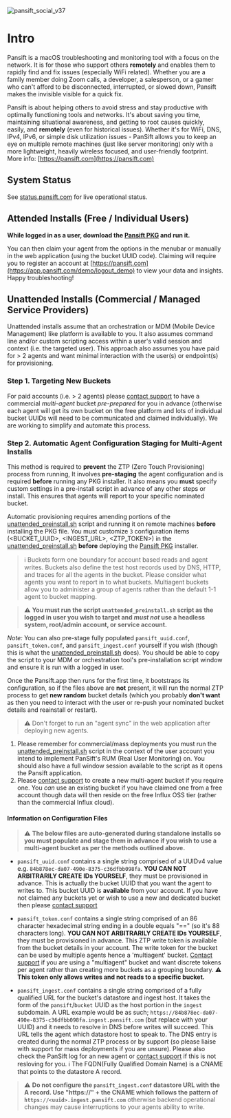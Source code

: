 ![pansift_social_v37](https://user-images.githubusercontent.com/4045949/153039199-940a88e8-1a62-4d78-9c74-48094f541336.jpg)

# Intro 

Pansift is a macOS troubleshooting and monitoring tool with a focus on the network. It is for those who support others **remotely** and enables them to rapidly find and fix issues (especially WiFi related). Whether you are a family member doing Zoom calls, a developer, a salesperson, or a gamer who can't afford to be disconnected, interrupted, or slowed down, Pansift makes the invisible visible for a quick fix.

Pansift is about helping others to avoid stress and stay productive with optimally functioning tools and networks. It's about saving you time, maintaining situational awareness, and getting to root causes quickly, easily, and **remotely** (even for historical issues). Whether it's for WiFi, DNS, IPv4, IPv6, or simple disk utilization issues - PanSift allows you to keep an eye on multiple remote machines (just like server monitoring) only with a more lightweight, heavily wireless focused, and user-friendly footprint. More info: [https://pansift.com](https://pansift.com) 
 
## System Status

See [status.pansift.com](https://status.pansift.com) for live operational status.

## Attended Installs (Free / Individual Users)

**While logged in as a user, download the [Pansift PKG](https://github.com/pansift/p3/raw/main/Pansift-0.6.1.pkg) and run it.**

You can then claim your agent from the options in the menubar or manually in the web application (using the bucket UUID code). Claiming will require you to register an account at [https://pansift.com](https://app.pansift.com/demo/logout_demo) to view your data and insights. Happy troubleshooting!

## Unattended Installs (Commercial / Managed Service Providers)

Unattended installs assume that an orchestration or MDM (Mobile Device Management) like platform is available to you. It also assumes command line and/or custom scripting access within a user's valid session and context (i.e. the targeted user). This approach also assumes you have paid for > 2 agents and want minimal interaction with the user(s) or endpoint(s) for provisioning.

### Step 1. Targeting New Buckets

For paid accounts (i.e. > 2 agents) please [contact support](https://pansift.com/contact) to have a commercial _multi-agent_ bucket _pre-prepared_ for you in advance (otherwise each agent will get its own bucket on the free platform and lots of individual bucket UUIDs will need to be communicated and claimed individually). We are working to simplify and automate this process.

### Step 2. Automatic Agent Configuration Staging for Multi-Agent Installs

This method is required to **prevent** the ZTP (Zero Touch Provisioning) process from running, It involves **pre-staging** the agent configuration and is required **before** running any PKG installer. It also means you **must** specify custom settings in a pre-install script in advance of any other steps or install. This ensures that agents will report to your specific nominated bucket.

Automatic provisioning requires amending portions of the [unattended_preinstall.sh](Scripts/unattended_preinstall.sh) script and running it on remote machines **before** installing the PKG file. You must customize `3` configuration items (<BUCKET_UUID>, <INGEST_URL>, <ZTP_TOKEN>) in the [unattended_preinstall.sh](Scripts/unattended_preinstall.sh) **before** deploying the [Pansift PKG](https://github.com/pansift/p3/raw/main/Pansift-0.6.1.pkg) installer.

> :information_source: Buckets form one boundary for account based reads and agent writes. Buckets also define the test host records used by DNS, HTTP, and traces for all the agents in the bucket. Please consider what agents you want to report in to what buckets. Multiagent buckets allow you to administer a group of agents rather than the default 1-1 agent to bucket mapping.

> :warning: **You must run the script `unattended_preinstall.sh` script as the logged in user you wish to target and *must not* use a headless system, root/admin account, or service account.**

*Note:* You can also pre-stage fully populated `pansift_uuid.conf`, `pansift_token.conf`, and `pansift_ingest.conf` yourself if you wish (though this is what the [unattended_preinstall.sh](Scripts/unattended_preinstall.sh) does). You should be able to copy the script to your MDM or orchestration tool's pre-installation script window and ensure it is run with a logged in user.

Once the Pansift.app then runs for the first time, it bootstraps its configuration, so if the files above are **not** present, it will run the normal ZTP process to get **new random** bucket details (which you probably **don't want** as then you need to interact with the user or re-push your nominated bucket details and reainstall or restart). 

> :warning: Don't forget to run an "agent sync" in the web application after deploying new agents. 

1. Please remember for commercial/mass deployments you must run the [unattended_preinstall.sh](Scripts/unattended_preinstall.sh) script in the context of the user account you intend to implement PanSift's RUM (Real User Monitoring) on. You should also have a full window session available to the script as it opens the Pansift application.
2. Please [contact support](https://pansift.com/contact) to create a new multi-agent bucket if you require one. You _can_ use an existing bucket if you have claimed one from a free account though data will then reside on the free Influx OSS tier (rather than the commercial Influx cloud).

#### Information on Configuration Files

> :warning: **The below files are auto-generated during standalone installs so you must populate and stage them in advance if you wish to use a multi-agent bucket as per the methods outlined above.**

 * `pansift_uuid.conf` contains a single string comprised of a UUIDv4 value e.g. `84b878ec-da07-490e-8375-c36dfbb098fa`. **YOU CAN NOT ARBITRARILY CREATE IDs YOURSELF**, they must be provisioned in advance. This is actually the bucket UUID that you want the agent to writes to. This bucket UUID is **available** from your account. If you have not claimed any buckets yet or wish to use a new and dedicated bucket then please [contact support](https://pansift.com/contact)

 * `pansift_token.conf` contains a single string comprised of an 86 character hexadecimal string ending in a double equals "==" (so it's 88 characters long). **YOU CAN NOT ARBITRARILY CREATE IDs YOURSELF**, they must be provisioned in advance. This ZTP write token is available from the bucket details in your account. The write token for the bucket can be used by multiple agents hence a 'multiagent' bucket. [Contact support](https://pansift.com/contact) if you are using a "multiagent" bucket and want discrete tokens per agent rather than creating more buckets as a grouping boundary. :warning: **This token only allows writes and not reads to a specific bucket.**

 * `pansift_ingest.conf` contains a single string comprised of a fully qualified URL for the bucket's datastore and ingest host. It takes the form of the `pansift`/`bucket` UUID as the host portion in the `ingest` subdomain. A URL example would be as such; `https://84b878ec-da07-490e-8375-c36dfbb098fa.ingest.pansift.com` (but replace with your UUID) and it needs to resolve in DNS before writes will succeed. This URL tells the agent which datastore host to speak to. The DNS entry is created during the normal ZTP process or by support (so please liaise with support for mass deployments if you are unsure). Please also check the PanSift log for an new agent or [contact support](https://pansift.com/contact) if this is not resloving for you. :information_source: The FQDN(Fully Qualified Domain Name) is a CNAME that points to the datastore A record.

> :warning: **Do not configure the `pansift_ingest.conf` datastore URL with the A record. Use "https://" + the CNAME which follows the pattern of `https://<uuid>.ingest.pansift.com`** otherwise backend operational changes may cause interruptions to your agents ability to write.
